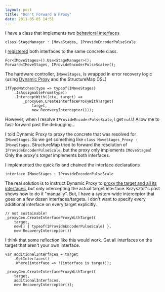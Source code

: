 ```yaml
---
layout: post
title: "Don't Forward a Proxy"
date: 2011-05-05 14:51
---
```


I have a class that implements two [behavioral interfaces][bi]

    class StageManager : IMoveStages, IProvideEncoderPulseScale

I [registered][smap] both interfaces to the same concrete class.

    For<IMoveStages>().Use<StageManager>();
    Forward<IMoveStages, IProvideEncoderPulseScale>();

The hardware controller, `IMoveStages`, is wrapped in error recovery logic (using [Dynamic Proxy][dyn] and the StructureMap DSL)

    IfTypeMatches(type => typeof(IMoveStages)
        .IsAssignableFrom(type))
        .InterceptWith((ctx, target) =>
            _proxyGen.CreateInterfaceProxyWithTarget(
                target,
                new RecoveryInterceptor()));

However, when I resolve `IProvideEncoderPulseScale`, I get `null`! Allow me to fast-forward past the debugging...

I told Dynamic Proxy to proxy the concrete that was resolved for `IMoveStages`. So we get something like `class MoveStages_Proxy : IMoveStages`. StructureMap tried to forward the resolution of `IProvideEncoderPulseScale`, but the proxy only implements `IMoveStages`! Only the proxy's _target_ implements both interfaces.

I implemented the quick fix and chained the interface declarations

    interface IMoveStages : IProvideEncoderPulseScale

The real solution is to instruct Dynamic Proxy to [proxy the target and all its interfaces][i], but only intercepting the actual target interface. Krzysztof's post shows how to do it "manually". But, I have a system-wide interceptor that goes on a few dozen interfaces/targets. I don't want to specify every additional interface on every target explicitly.

    // not sustainable!
    _proxyGen.CreateInterfaceProxyWithTarget(
        target,
        new[] { typeof(IProvideEncoderPulseScale) },
        new RecoveryInterceptor())

I think that some reflection like this would work. Get all interfaces on the target that aren't your own interface.

    var additionalInterfaces = target
        .GetInterfaces()
        .Where(interface => !(interface is target));

    _proxyGen.CreateInterfaceProxyWithTarget(
        target,
        additionalInterfaces,
        new RecoveryInterceptor());


 [bi]: http://simpleprogrammer.com/2010/11/02/back-to-basics-what-is-an-interface/
 [smap]: https://github.com/structuremap/structuremap
 [dyn]: http://www.castleproject.org/projects/dynamicproxy
 [i]: http://kozmic.pl/2009/07/01/castle-dynamic-proxy-tutorial-part-xi-when-one-interface-is
